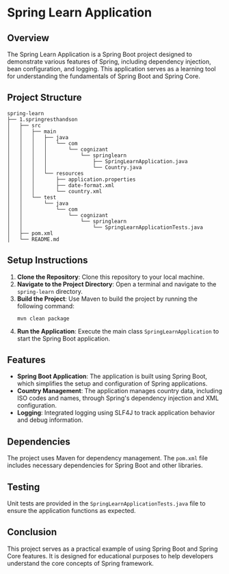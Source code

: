 # Spring Learn Application

## Overview
The Spring Learn Application is a Spring Boot project designed to demonstrate various features of Spring, including dependency injection, bean configuration, and logging. This application serves as a learning tool for understanding the fundamentals of Spring Boot and Spring Core.

## Project Structure
```
spring-learn
├── 1.springresthandson
│   ├── src
│   │   ├── main
│   │   │   ├── java
│   │   │   │   └── com
│   │   │   │       └── cognizant
│   │   │   │           └── springlearn
│   │   │   │               ├── SpringLearnApplication.java
│   │   │   │               └── Country.java
│   │   │   └── resources
│   │   │       ├── application.properties
│   │   │       ├── date-format.xml
│   │   │       └── country.xml
│   │   └── test
│   │       └── java
│   │           └── com
│   │               └── cognizant
│   │                   └── springlearn
│   │                       └── SpringLearnApplicationTests.java
│   ├── pom.xml
│   └── README.md
```

## Setup Instructions
1. **Clone the Repository**: Clone this repository to your local machine.
2. **Navigate to the Project Directory**: Open a terminal and navigate to the `spring-learn` directory.
3. **Build the Project**: Use Maven to build the project by running the following command:
   ```
   mvn clean package
   ```
4. **Run the Application**: Execute the main class `SpringLearnApplication` to start the Spring Boot application.

## Features
- **Spring Boot Application**: The application is built using Spring Boot, which simplifies the setup and configuration of Spring applications.
- **Country Management**: The application manages country data, including ISO codes and names, through Spring's dependency injection and XML configuration.
- **Logging**: Integrated logging using SLF4J to track application behavior and debug information.

## Dependencies
The project uses Maven for dependency management. The `pom.xml` file includes necessary dependencies for Spring Boot and other libraries.

## Testing
Unit tests are provided in the `SpringLearnApplicationTests.java` file to ensure the application functions as expected.

## Conclusion
This project serves as a practical example of using Spring Boot and Spring Core features. It is designed for educational purposes to help developers understand the core concepts of Spring framework.